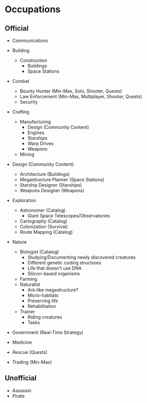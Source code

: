 # Occupations

## Official

* Communications
* Building
  * Construction
    * Buildings
    * Space Stations
* Combat
  * Bounty Hunter (Min-Max, Solo, Shooter, Quests)
  * Law Enforcement (Min-Max, Multiplayer, Shooter, Quests)
  * Security
* Crafting
  * Manufacturing
    * Design (Community Content)
    * Engines
    * Starships
    * Warp Drives
    * Weapons
  * Mining
* Design (Community Content)
  * Architecture (Buildings)
  * Megastructure Planner (Space Stations)
  * Starship Designer (Starships)
  * Weapons Designer (Weapons)
* Exploration
  * Astronomer (Catalog)
    * Giant Space Telescopes/Observatories
  * Cartography (Catalog)
  * Colonization (Survival)
  * Route Mapping (Catalog)
* Nature
  * Biologist (Catalog)
    * Studying/Documenting newly discovered creatures
    * Different genetic coding structures
    * Life that doesn't use DNA
    * Silicon-based organisms
  * Farming
  * Naturalist
    * Ark-like megastructure?
    * Micro-habitats
    * Preserving life
    * Rehabilitation
  * Trainer
    * Riding creatures
    * Tasks


* Government (Real-Time Strategy)
* Medicine
* Rescue (Quests)
* Trading (Min-Max)

## Unofficial
* Assassin
* Pirate
